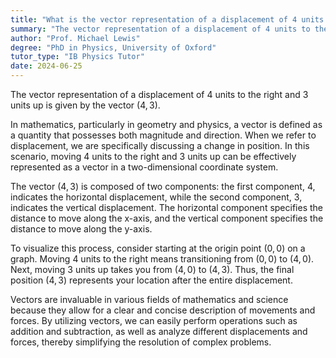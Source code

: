 ```yaml
---
title: "What is the vector representation of a displacement of 4 units right and 3 units up?"
summary: "The vector representation of a displacement of 4 units to the right and 3 units upward is expressed as (4, 3)."
author: "Prof. Michael Lewis"
degree: "PhD in Physics, University of Oxford"
tutor_type: "IB Physics Tutor"
date: 2024-06-25
---
```


The vector representation of a displacement of $4$ units to the right and $3$ units up is given by the vector $(4, 3)$.

In mathematics, particularly in geometry and physics, a vector is defined as a quantity that possesses both magnitude and direction. When we refer to displacement, we are specifically discussing a change in position. In this scenario, moving $4$ units to the right and $3$ units up can be effectively represented as a vector in a two-dimensional coordinate system.

The vector $(4, 3)$ is composed of two components: the first component, $4$, indicates the horizontal displacement, while the second component, $3$, indicates the vertical displacement. The horizontal component specifies the distance to move along the x-axis, and the vertical component specifies the distance to move along the y-axis.

To visualize this process, consider starting at the origin point $(0, 0)$ on a graph. Moving $4$ units to the right means transitioning from $(0, 0)$ to $(4, 0)$. Next, moving $3$ units up takes you from $(4, 0)$ to $(4, 3)$. Thus, the final position $(4, 3)$ represents your location after the entire displacement.

Vectors are invaluable in various fields of mathematics and science because they allow for a clear and concise description of movements and forces. By utilizing vectors, we can easily perform operations such as addition and subtraction, as well as analyze different displacements and forces, thereby simplifying the resolution of complex problems.
    
